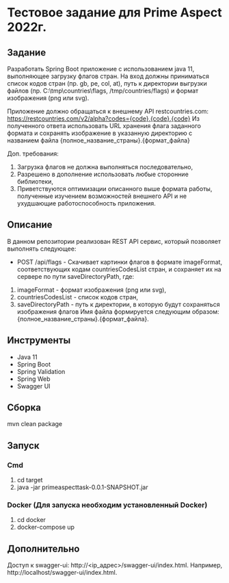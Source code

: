 # Тестовое задание для Prime Aspect 2022г.
## Задание
Разработать Spring Boot приложение с использованием java 11, выполняющее загрузку флагов стран.
На вход должны приниматься список кодов стран (пр. gb, pe, col, at), путь к директории выгрузки файлов (пр. C:\tmp\countries\flags, /tmp/countries/flags)
и формат изображения (png или svg).

Приложение должно обращаться к внешнему API restcountries.com:
https://restcountries.com/v2/alpha?codes={code},{code},{code}
Из полученного ответа использовать URL хранения флага заданного формата
и сохранять изображение в указанную директорию с названием файла {полное_название_страны}.{формат_файла}

Доп. требования:
1) Загрузка флагов не должна выполняться последовательно,
2) Разрешено в дополнение использовать любые сторонние библиотеки,
3) Приветствуются оптимизации описанного выше формата работы, полученные изучением возможностей внешнего API и не ухудшающие работоспособность приложения.
## Описание
В данном репозитории реализован REST API сервиc, который позволяет выполнять следующее:
- POST /api/flags - Скачивает картинки флагов в формате imageFormat, соответствующих кодам countriesCodesList стран, и сохраняет их на сервере по пути saveDirectoryPath, где:
1) imageFormat - формат изображения (png или svg),
2) countriesCodesList - список кодов стран,
3) saveDirectoryPath - путь к директории, в которую будут сохраняться изображения флагов
Имя файла формируется следующим образом: {полное_название_страны}.{формат_файла}.
## Инструменты
- Java 11
- Spring Boot
- Spring Validation
- Spring Web
- Swagger UI
## Сборка
mvn clean package
## Запуск 
### Cmd
1) cd target
2) java -jar primeaspecttask-0.0.1-SNAPSHOT.jar
### Docker (Для запуска необходим установленный Docker)
1) cd docker
2) docker-compose up
## Дополнительно
Доступ к swagger-ui: http://<ip_адрес>/swagger-ui/index.html. Например, http://localhost/swagger-ui/index.html.